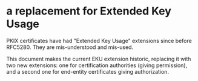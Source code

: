 # a replacement for Extended Key Usage

PKIX certificates have had "Extended Key Usage" extensions since before RFC5280.
They are mis-understood and mis-used.

This document makes the current EKU extension historic, replacing it with two new extensions: one for certification authorities (giving permission), and a second one for end-entity certificates giving authorization.








